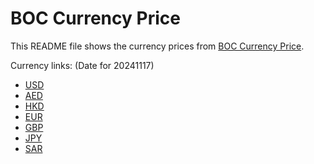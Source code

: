 # BOC Currency Price

This README file shows the currency prices from [BOC Currency Price](https://www.boc.cn/sourcedb/whpj/).

Currency links: (Date for 20241117)

- [USD](https://bocurrencyprice.techina.science/BOC_CURRENCY_PRICE/USD/20241117.json)
- [AED](https://bocurrencyprice.techina.science/BOC_CURRENCY_PRICE/AED/20241117.json)
- [HKD](https://bocurrencyprice.techina.science/BOC_CURRENCY_PRICE/HKD/20241117.json)
- [EUR](https://bocurrencyprice.techina.science/BOC_CURRENCY_PRICE/EUR/20241117.json)
- [GBP](https://bocurrencyprice.techina.science/BOC_CURRENCY_PRICE/GBP/20241117.json)
- [JPY](https://bocurrencyprice.techina.science/BOC_CURRENCY_PRICE/JPY/20241117.json)
- [SAR](https://bocurrencyprice.techina.science/BOC_CURRENCY_PRICE/SAR/20241117.json)
